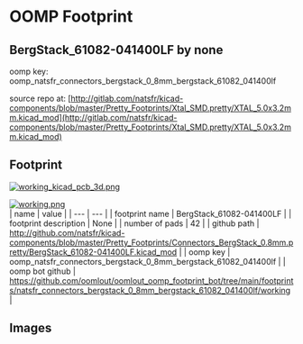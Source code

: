 # OOMP Footprint  
## BergStack_61082-041400LF  by none  
  
oomp key: oomp_natsfr_connectors_bergstack_0_8mm_bergstack_61082_041400lf  
  
source repo at: [http://gitlab.com/natsfr/kicad-components/blob/master/Pretty_Footprints/Xtal_SMD.pretty/XTAL_5.0x3.2mm.kicad_mod](http://gitlab.com/natsfr/kicad-components/blob/master/Pretty_Footprints/Xtal_SMD.pretty/XTAL_5.0x3.2mm.kicad_mod)  
## Footprint  
  
[![working_kicad_pcb_3d.png](working_kicad_pcb_3d_600.png)](working_kicad_pcb_3d.png)  
  
[![working.png](working_600.png)](working.png)  
| name | value | 
| --- | --- | 
| footprint name | BergStack_61082-041400LF | 
| footprint description | None | 
| number of pads | 42 | 
| github path | http://github.com/natsfr/kicad-components/blob/master/Pretty_Footprints/Connectors_BergStack_0.8mm.pretty/BergStack_61082-041400LF.kicad_mod | 
| oomp key | oomp_natsfr_connectors_bergstack_0_8mm_bergstack_61082_041400lf | 
| oomp bot github | https://github.com/oomlout/oomlout_oomp_footprint_bot/tree/main/footprints/natsfr_connectors_bergstack_0_8mm_bergstack_61082_041400lf/working | 
## Images  
